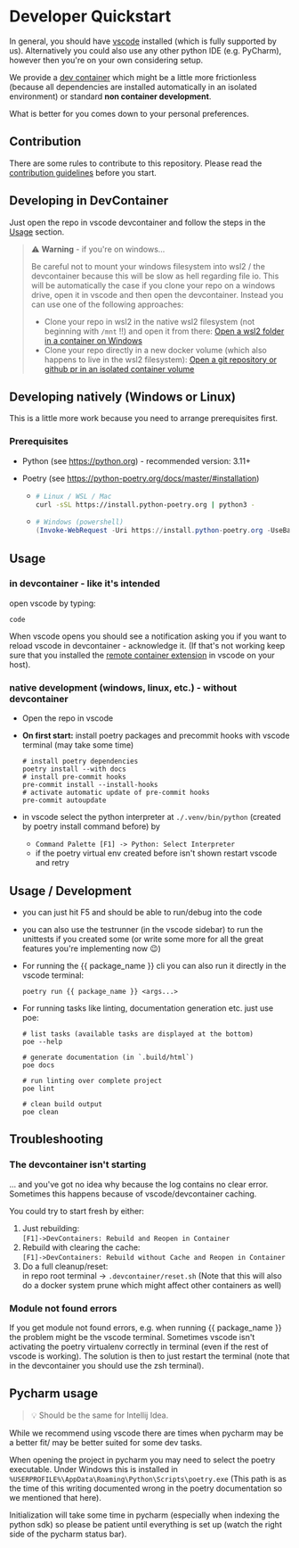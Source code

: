 # Developer Quickstart

In general, you should have [vscode](https://https://code.visualstudio.com/) installed (which is fully
supported by us). Alternatively you could also use any other python IDE (e.g. PyCharm), however then you're on
your own considering setup.

We provide a [dev container](https://code.visualstudio.com/docs/remote/containers) which might be a little
more frictionless (because all dependencies are installed automatically in an isolated environment) or
standard __non container development__.

What is better for you comes down to your personal preferences.

## Contribution

There are some rules to contribute to this repository. Please read the [contribution guidelines](../CONTRIBUTING.md)
before you start.

## Developing in DevContainer

Just open the repo in vscode devcontainer and follow the steps in the [Usage](#usage) section.

> ⚠ __Warning__ - if you're on windows...
>
> Be careful not to mount your windows filesystem into wsl2 / the devcontainer because this will be slow as
> hell regarding file io. This will be automatically the case if you clone your repo on a windows drive,
> open it in vscode and then open the devcontainer. Instead you can use one of the following approaches:
>
> - Clone your repo in wsl2 in the native wsl2 filesystem (not beginning with `/mnt` !!) and open it from there:
>   [Open a wsl2 folder in a container on Windows](https://code.visualstudio.com/docs/remote/containers#_open-a-wsl-2-folder-in-a-container-on-windows)
> - Clone your repo directly in a new docker volume (which also happens to live in the wsl2 filesystem):
>   [Open a git repository or github pr in an isolated container volume](https://code.visualstudio.com/docs/remote/containers#_quick-start-open-a-git-repository-or-github-pr-in-an-isolated-container-volume)
>

## Developing natively (Windows or Linux)

This is a little more work because you need to arrange prerequisites first.

### Prerequisites

- Python (see <https://python.org>) - recommended version: 3.11+
- Poetry (see <https://python-poetry.org/docs/master/#installation>)

  - ```bash
    # Linux / WSL / Mac
    curl -sSL https://install.python-poetry.org | python3 -
    ```

  - ```powershell
    # Windows (powershell)
    (Invoke-WebRequest -Uri https://install.python-poetry.org -UseBasicParsing).Content | python
    ```

## Usage

### in devcontainer - like it's intended

open vscode by typing:

```shell
code
```

When vscode opens you should see a notification asking you if you want to reload vscode in
devcontainer - acknowledge it.
(If that's not working keep sure that you installed the
[remote container extension](https://marketplace.visualstudio.com/items?itemName=ms-vscode-remote.remote-containers)
in vscode on your host).

### native development (windows, linux, etc.) - without devcontainer

- Open the repo in vscode
- __On first start:__ install poetry packages and precommit hooks with vscode terminal (may take some time)

  ```shell
  # install poetry dependencies
  poetry install --with docs
  # install pre-commit hooks
  pre-commit install --install-hooks
  # activate automatic update of pre-commit hooks
  pre-commit autoupdate
  ```

- in vscode select the python interpreter at `./.venv/bin/python` (created by poetry install command before) by
  - `Command Palette [F1] -> Python: Select Interpreter`
  - if the poetry virtual env created before isn't shown restart vscode and retry

## Usage / Development

- you can just hit F5 and should be able to run/debug into the code
- you can also use the testrunner (in the vscode sidebar) to run the unittests if you created some
  (or write some more for all the great features you're implementing now 😉)

- For running the {{ package_name }} cli you can also run it directly in the vscode terminal:

  ```shell
  poetry run {{ package_name }} <args...>
  ```

- For running tasks like linting, documentation generation etc. just use poe:

  ```shell
  # list tasks (available tasks are displayed at the bottom)
  poe --help

  # generate documentation (in `.build/html`)
  poe docs

  # run linting over complete project
  poe lint

  # clean build output
  poe clean

## Troubleshooting

### The devcontainer isn't starting

... and you've got no idea why because the log contains no clear error.
Sometimes this happens because of vscode/devcontainer caching.

You could try to start fresh by either:

1. Just rebuilding: <br/>`[F1]->DevContainers: Rebuild and Reopen in Container`
2. Rebuild with clearing the cache: <br/>`[F1]->DevContainers: Rebuild without Cache and Reopen in Container`
3. Do a full cleanup/reset: <br/>in repo root terminal -> `.devcontainer/reset.sh` (Note that this will also do a
   docker system prune which might affect other containers as well)

### Module not found errors

If you get module not found errors, e.g. when running {{ package_name }} the problem might be the vscode
terminal. Sometimes vscode isn't activating the poetry virtualenv correctly in terminal (even if the rest of
vscode is working). The solution is then to just restart the terminal (note that in the devcontainer you
should use the zsh terminal).

## Pycharm usage

> :bulb: Should be the same for Intellij Idea.

While we recommend using vscode there are times when pycharm may be a better fit/ may be better suited for
some dev tasks.

When opening the project in pycharm you may need to select the poetry executable. Under Windows this is
installed in `%USERPROFILE%\AppData\Roaming\Python\Scripts\poetry.exe` (This path is as the time of this
writing documented wrong in the poetry documentation so we mentioned that here).

Initialization will take some time in pycharm (especially when indexing the python sdk) so please be patient
until everything is set up (watch the right side of the pycharm status bar).
